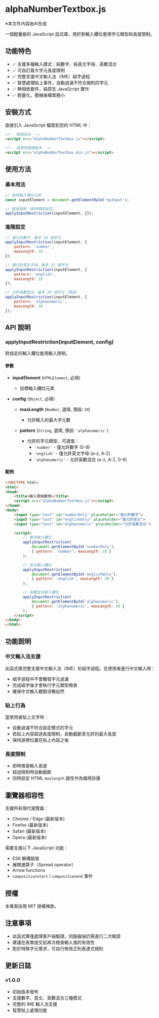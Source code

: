 # alphaNumberTextbox.js
※本文件內容由AI生成

一個輕量級的 JavaScript 函式庫，用於對輸入欄位套用字元類型和長度限制。


## 功能特色

- ✅ 支援多種輸入模式：純數字、純英文字母、英數混合
- ✅ 可自訂最大字元長度限制
- ✅ 完整支援中文輸入法（IME）組字過程
- ✅ 智慧處理貼上事件，自動過濾不符合規則的字元
- ✅ 無相依套件，純原生 JavaScript 實作
- ✅ 輕量化，壓縮後檔案極小

## 安裝方式

直接引入 JavaScript 檔案到您的 HTML 中：

```html
<!-- 開發版本 -->
<script src="alphaNumberTextbox.js"></script>

<!-- 或使用壓縮版本 -->
<script src="alphaNumberTextbox.min.js"></script>
```

## 使用方法

### 基本用法

```javascript
// 取得輸入欄位元素
const inputElement = document.getElementById('myInput');

// 套用限制（使用預設設定）
applyInputRestriction(inputElement, {});
```

### 進階設定

```javascript
// 僅允許數字，最多 10 個字元
applyInputRestriction(inputElement, {
    pattern: 'number',
    maxLength: 10
});

// 僅允許英文字母，最多 15 個字元
applyInputRestriction(inputElement, {
    pattern: 'english',
    maxLength: 15
});

// 允許英數混合，最多 20 個字元（預設）
applyInputRestriction(inputElement, {
    pattern: 'alphanumeric',
    maxLength: 20
});
```

## API 說明

### applyInputRestriction(inputElement, config)

對指定的輸入欄位套用輸入限制。

#### 參數

- **inputElement** (`HTMLElement`, 必填)
  - 目標輸入欄位元素

- **config** (`Object`, 必填)
  - **maxLength** (`Number`, 選填, 預設: `20`)
    - 允許輸入的最大字元數
  
  - **pattern** (`String`, 選填, 預設: `'alphanumeric'`)
    - 允許的字元類型，可選值：
      - `'number'` - 僅允許數字 (0-9)
      - `'english'` - 僅允許英文字母 (a-z, A-Z)
      - `'alphanumeric'` - 允許英數混合 (a-z, A-Z, 0-9)

#### 範例

```html
<!DOCTYPE html>
<html>
<head>
    <title>輸入限制範例</title>
    <script src="alphaNumberTextbox.js"></script>
</head>
<body>
    <input type="text" id="numberOnly" placeholder="僅允許數字">
    <input type="text" id="englishOnly" placeholder="僅允許英文">
    <input type="text" id="alphanumeric" placeholder="允許英數混合">

    <script>
        // 數字輸入欄位
        applyInputRestriction(
            document.getElementById('numberOnly'),
            { pattern: 'number', maxLength: 10 }
        );

        // 英文輸入欄位
        applyInputRestriction(
            document.getElementById('englishOnly'),
            { pattern: 'english', maxLength: 20 }
        );

        // 英數混合輸入欄位
        applyInputRestriction(
            document.getElementById('alphanumeric'),
            { pattern: 'alphanumeric', maxLength: 30 }
        );
    </script>
</body>
</html>
```

## 功能說明

### 中文輸入法支援

此函式庫完整支援中文輸入法（IME）的組字過程。在使用者進行中文輸入時：
- 組字過程中不會觸發字元過濾
- 完成組字後才會執行字元類型檢查
- 確保中文輸入體驗流暢自然

### 貼上行為

當使用者貼上文字時：
- 自動過濾不符合設定模式的字元
- 若貼上內容超過長度限制，自動截斷至允許的最大長度
- 保持游標位置在貼上內容之後

### 長度限制

- 即時檢查輸入長度
- 超過限制時自動截斷
- 同時設定 HTML `maxlength` 屬性作為備用防護

## 瀏覽器相容性

支援所有現代瀏覽器：
- Chrome / Edge (最新版本)
- Firefox (最新版本)
- Safari (最新版本)
- Opera (最新版本)

需要支援以下 JavaScript 功能：
- ES6 解構賦值
- 展開運算子（Spread operator）
- Arrow functions
- `compositionstart` / `compositionend` 事件

## 授權

本專案採用 MIT 授權條款。

## 注意事項

- 此函式庫僅處理客戶端驗證，伺服器端仍需進行二次驗證
- 建議在表單提交前再次檢查輸入值的有效性
- 對於特殊字元需求，可自行修改正則表達式規則

## 更新日誌

### v1.0.0
- 初始版本發布
- 支援數字、英文、英數混合三種模式
- 完整的 IME 輸入法支援
- 智慧貼上處理功能
